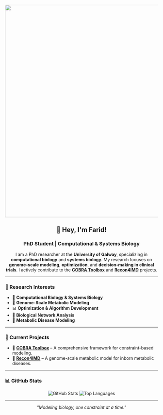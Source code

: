 <p align="center">
  <img src="https://user-images.githubusercontent.com/74038190/212750672-2f3f2b50-c84f-4ed8-a60a-849ae69ff9df.gif" width="700">
</p>

<h2 align="center">👋 Hey, I'm Farid!</h2>
<h3 align="center">PhD Student | Computational & Systems Biology</h3>

<p align="center">
I am a PhD researcher at the <strong>University of Galway</strong>, specializing in <strong>computational biology</strong> and <strong>systems biology</strong>. My research focuses on <strong>genome-scale modeling</strong>, <strong>optimization</strong>, and <strong>decision-making in clinical trials</strong>. I actively contribute to the <a href="https://github.com/opencobra/cobratoolbox"><strong>COBRA Toolbox</strong></a> and <a href="https://www.recon4imd.org/"><strong>Recon4IMD</strong></a> projects.
</p>

---

### 🔬 Research Interests
- 🧪 **Computational Biology & Systems Biology**
- 🔬 **Genome-Scale Metabolic Modeling**
- 📊 **Optimization & Algorithm Development**
- 🧠 **Biological Network Analysis**
- 🏥 **Metabolic Disease Modeling**

---

### 🚀 Current Projects
- 🧬 **[COBRA Toolbox](https://github.com/opencobra/cobratoolbox)** – A comprehensive framework for constraint-based modeling.
- 🏥 **[Recon4IMD](https://www.recon4imd.org/)** – A genome-scale metabolic model for inborn metabolic diseases.

---

### 📊 GitHub Stats
<p align="center">
  <img src="https://github-readme-stats.vercel.app/api?username=farid-zare&show_icons=true&theme=tokyonight" alt="GitHub Stats">
  <img src="https://github-readme-stats.vercel.app/api/top-langs/?username=farid-zare&show_icons=true&theme=tokyonight&layout=compact" alt="Top Languages">
</p>

---

<p align="center"><em>"Modeling biology, one constraint at a time."</em></p>
